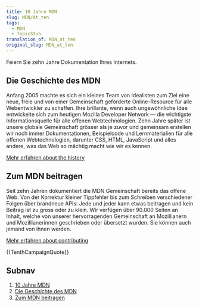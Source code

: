 ```yaml
---
title: 10 Jahre MDN
slug: MDN/At_ten
tags:
  - MDN
  - TopicStub
translation_of: MDN_at_ten
original_slug: MDN_at_ten
---
```

Feiern Sie zehn Jahre Dokumentation Ihres Internets.

## Die Geschichte des MDN

Anfang 2005 machte es sich ein kleines Team von Idealisten zum Ziel eine neue, freie und von einer Gemeinschaft geförderte Online-Resource für alle Webentwickler zu schaffen. Ihre brillante, wenn auch ungewöhnliche Idee entwickelte sich zum heutigen Mozilla Developer Network — die wichtigste Informationsquelle für alle offenen Webtechnologien. Zehn Jahre später ist unsere globale Gemeinschaft grösser als je zuvor und gemeinsam erstellen wir noch immer Dokumentationen, Beispielcode und Lernmaterialien für alle offenen Webtechnologien, darunter CSS, HTML, JavaScript und alles andere, was das Web so mächtig macht wie wir es kennen.

[Mehr erfahren about the history](/de/docs/MDN_at_ten/History_of_MDN)

## Zum MDN beitragen

Seit zehn Jahren dokumentiert die MDN Gemeinschaft bereits das offene Web. Von der Korrektur kleiner Tippfehler bis zum Schreiben verschiedener Folgen über brandneue APIs: Jede und jeder kann etwas beitragen und kein Beitrag ist zu gross oder zu klein. Wir verfügen über 90.000 Seiten an Inhalt, welche von unserer hervorragenden Gemeinschaft an Mozillianern und Mozillianerinnen geschrieben oder übersetzt wurden. Sie können auch jemand von ihnen werden.

[Mehr erfahren about contributing](/de/docs/MDN_at_ten/Contributing_to_MDN)

{{TenthCampaignQuote}}

## Subnav

1. [10 Jahre MDN](/de/docs/MDN_at_ten/)
2. [Die Geschichte des MDN](/de/MDN_at_ten/History_of_MDN)
3. [Zum MDN beitragen](/docs/MDN_at_ten/Contributing_to_MDN)
